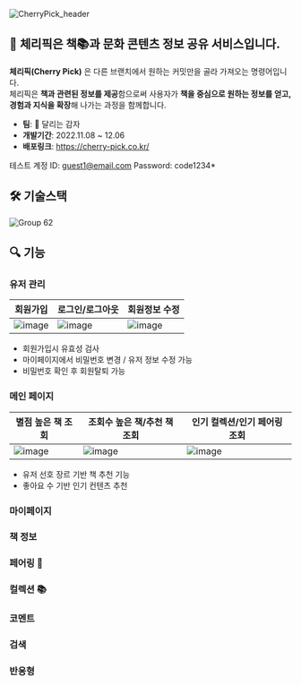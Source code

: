 ![CherryPick_header](https://user-images.githubusercontent.com/70098708/205858784-e774e25b-9769-4ee2-b67d-fd7116d2fd36.svg)
## 🍒 체리픽은 책📚과 문화 콘텐츠 정보 공유 서비스입니다.

**체리픽(Cherry Pick)** 은 다른 브랜치에서 원하는 커밋만을 골라 가져오는 명령어입니다. <br/>
체리픽은 **책과 관련된 정보를 제공**함으로써 사용자가 **책을 중심으로 원하는 정보를 얻고, 경험과 지식을 확장**해 나가는 과정을 함께합니다.

* **팀**: 🥔 달리는 감자
* **개발기간**: 2022.11.08 ~ 12.06
* **배포링크**: https://cherry-pick.co.kr/

테스트 계정 ID: guest1@email.com Password: code1234*

## 🛠 기술스택
![Group 62](https://user-images.githubusercontent.com/70098708/205864857-c42f1274-dac9-4fb8-9401-412902a214aa.svg)


## 🔍 기능
### 유저 관리

|회원가입|로그인/로그아웃|회원정보 수정|
|------|----------|--------|
|![image](https://user-images.githubusercontent.com/70098708/205867542-e09df244-3cc9-4b06-b483-f71b74150e53.png)|![image](https://user-images.githubusercontent.com/70098708/205867348-b2d79e6e-c036-49cd-9290-372680ac706f.png)|![image](https://user-images.githubusercontent.com/70098708/205867719-c757ab1e-12be-496c-91f5-2c6fb88ecc8a.png)|
* 회원가입시 유효성 검사
* 마이페이지에서 비밀번호 변경 / 유저 정보 수정 가능
* 비밀번호 확인 후 회원탈퇴 가능 

### 메인 페이지

|별점 높은 책 조회|조회수 높은 책/추천 책 조회|인기 컬렉션/인기 페어링 조회|
|----|----|----|
|![image](https://user-images.githubusercontent.com/70098708/205868702-1d18f87b-dbde-4204-89d3-8b2e84398770.png)|![image](https://user-images.githubusercontent.com/70098708/205868833-54c28be5-a6d2-4b52-b540-dc044443ee46.png)|![image](https://user-images.githubusercontent.com/70098708/205868884-5365821d-eb4b-466c-b088-abd991c4bce1.png)|
* 유저 선호 장르 기반 책 추천 기능
* 좋아요 수 기반 인기 컨텐츠 추천

### 마이페이지
### 책 정보
### 페어링 🍷
### 컬렉션 📚
### 코멘트
### 검색
### 반응형

